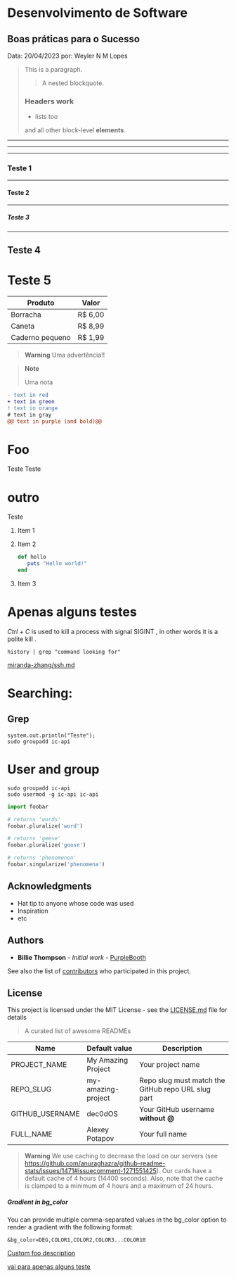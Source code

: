 # Desenvolvimento de Software 
## Boas práticas para o Sucesso

Data: 20/04/2023
por: Weyler N M Lopes


> This is a paragraph.
>
> > A nested blockquote.
>
> ### Headers work
>
> * lists too
>
> and all other block-level **elements**.


---
----
-------



### Teste 1
---------------------------------
#### Teste 2
---------------------------------
##### Teste 3
---------------------------------
Teste 4
---------------------------------
# Teste 5

| Produto          | Valor      |
|------------------|------------|
| Borracha         | R$ 6,00    |
| Caneta           | R$ 8,99    |
| Caderno pequeno  | R$ 1,99    |

> **Warning**
> Uma advertência!!

> **Note**
> 
> Uma nota


```diff
- text in red
+ text in green
! text in orange
# text in gray
@@ text in purple (and bold)@@
```

# Foo
Teste Teste

# outro
Teste

1.   Item 1
1.   Item 2

     ```ruby
     def hello
        puts "Hello world!"
     end
     ```

1.   Item 3

# Apenas alguns testes

*Ctrl + C* is used to kill a process with signal SIGINT , in other words it is a polite kill .

`history | grep "command looking for"`

[miranda-zhang/ssh.md](https://gist.github.com/miranda-zhang/74a2e1c5888b69f170792a107cd67011)

# Searching:

## Grep
    system.out.println("Teste");
    sudo groupadd ic-api

# User and group
    sudo groupadd ic-api
    sudo usermod -g ic-api ic-api

```python
import foobar

# returns 'words'
foobar.pluralize('word')

# returns 'geese'
foobar.pluralize('goose')

# returns 'phenomenon'
foobar.singularize('phenomena')
```
## Acknowledgments

* Hat tip to anyone whose code was used
* Inspiration
* etc

## Authors

* **Billie Thompson** - *Initial work* - [PurpleBooth](https://github.com/PurpleBooth)

See also the list of [contributors](https://github.com/your/project/contributors) who participated in this project.

## License

This project is licensed under the MIT License - see the [LICENSE.md](LICENSE.md) file for details

> A curated list of awesome READMEs

| Name                       | Default value      | Description                                                                 |
| -------------------------- | ------------------ | --------------------------------------------------------------------------- |
| PROJECT_NAME               | My Amazing Project | Your project name                                                           |
| REPO_SLUG                  | my-amazing-project | Repo slug must match the GitHub repo URL slug part                          |
| GITHUB_USERNAME            | dec0dOS            | Your GitHub username **without @**                                          |
| FULL_NAME                  | Alexey Potapov     | Your full name                                                              |

> **Warning**
> We use caching to decrease the load on our servers (see <https://github.com/anuraghazra/github-readme-stats/issues/1471#issuecomment-1271551425>). Our cards have a default cache of 4 hours (14400 seconds). Also, note that the cache is clamped to a minimum of 4 hours and a maximum of 24 hours.

##### Gradient in bg_color

You can provide multiple comma-separated values in the bg_color option to render a gradient with the following format:

    &bg_color=DEG,COLOR1,COLOR2,COLOR3...COLOR10


[Custom foo description](#foo)

[vai para apenas alguns teste](#apenas-alguns-testes)
